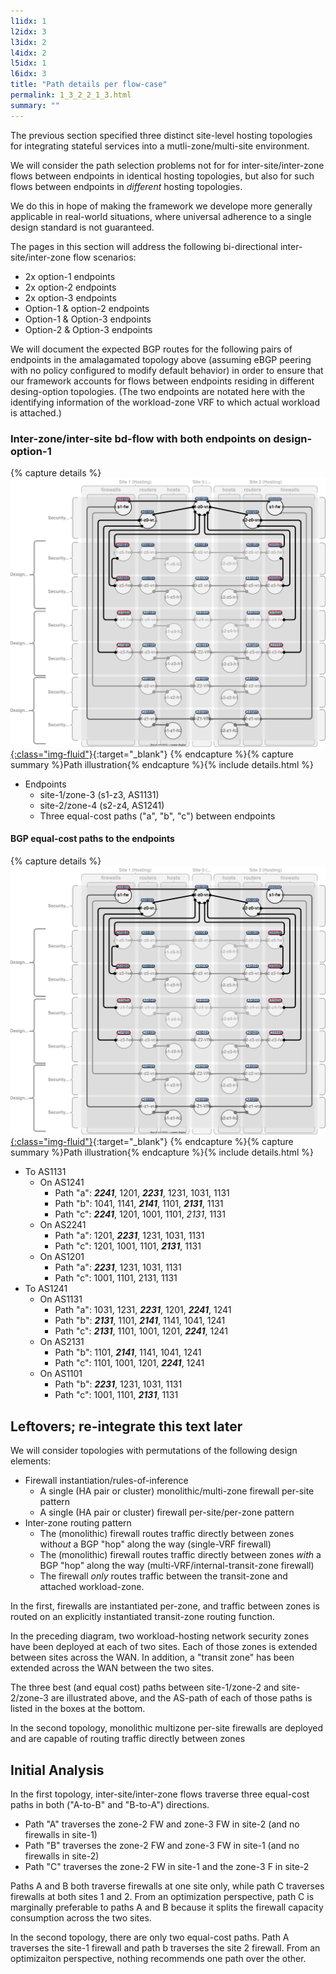 ```yaml
---
l1idx: 1
l2idx: 3
l3idx: 2
l4idx: 2
l5idx: 1
l6idx: 3
title: "Path details per flow-case"
permalink: 1_3_2_2_1_3.html
summary: ""
---
```


The previous section specified three distinct site-level hosting topologies for integrating stateful services into a mutli-zone/multi-site environment.

We will consider the path selection problems not for for inter-site/inter-zone flows between endpoints in identical hosting topologies, but also for such flows between endpoints in *different* hosting topologies.

We do this in hope of making the framework we develope more generally applicable in real-world situations, where universal adherence to a single design standard is not guaranteed.

The pages in this section will address the following bi-directional inter-site/inter-zone flow scenarios:
- 2x option-1 endpoints
- 2x option-2 endpoints
- 2x option-3 endpoints
- Option-1 & option-2 endpoints
- Option-1 & Option-3 endpoints
- Option-2 & Option-3 endpoints

We will document the expected BGP routes for the following pairs of endpoints in the amalagamated topology above (assuming eBGP peering with no policy configured to modify default behavior) in order to ensure that our framework accounts for flows between endpoints residing in different desing-option topologies.  (The two endpoints are notated here with the identifying information of the workload-zone VRF to which actual workload is attached.)

### Inter-zone/inter-site bd-flow with both endpoints on design-option-1

{% capture details %}[![image](./framework-algo-2-e-case1.drawio.svg){:class="img-fluid"}](./pages/1/3(ecmp-symmetric)/framework-algo-2-e-case1.drawio.svg){:target="_blank"}
{% endcapture %}{% capture summary %}Path illustration{% endcapture %}{% include details.html %}

- Endpoints 
  - site-1/zone-3 (s1-z3, AS1131)
  - site-2/zone-4 (s2-z4, AS1241)
  - Three equal-cost paths ("a", "b", "c") between endpoints

#### BGP equal-cost paths to the endpoints

{% capture details %}[![image](./framework-algo-2-e-case1.drawio.svg){:class="img-fluid"}](./pages/1/3(ecmp-symmetric)/framework-algo-2-e-case1.drawio.svg){:target="_blank"}
{% endcapture %}{% capture summary %}Path illustration{% endcapture %}{% include details.html %}

- To AS1131
  - On AS1241
    - Path "a": ***2241***, 1201, ***2231***, 1231, 1031, 1131
    - Path "b": 1041, 1141, ***2141***, 1101, ***2131***, 1131
    - Path "c": ***2241***, 1201, 1001, 1101, *2131*, 1131
  - On AS2241
    - Path "a": 1201, ***2231***, 1231, 1031, 1131
    - Path "c": 1201, 1001, 1101, ***2131***, 1131
  - On AS1201
    - Path "a": ***2231***, 1231, 1031, 1131
    - Path "c": 1001, 1101, 2131, 1131
- To AS1241
  - On AS1131
    - Path "a": 1031, 1231, ***2231***, 1201, ***2241***, 1241
    - Path "b": ***2131***, 1101, ***2141***, 1141, 1041, 1241
    - Path "c": ***2131***, 1101, 1001, 1201, ***2241***, 1241
  - On AS2131
    - Path "b": 1101, ***2141***, 1141, 1041, 1241
    - Path "c": 1101, 1001, 1201, ***2241***, 1241
  - On AS1101
    - Path "b": ***2231***, 1231, 1031, 1131
    - Path "c": 1001, 1101, ***2131***, 1131

## Leftovers; re-integrate this text later
We will consider topologies with permutations of the following design elements:
- Firewall instantiation/rules-of-inference
  - A single (HA pair or cluster) monolithic/multi-zone firewall per-site pattern
  - A single (HA pair or cluster) firewall per-site/per-zone pattern
- Inter-zone routing pattern
  - The (monolithic) firewall routes traffic directly between zones with*out* a BGP "hop" along the way  (single-VRF firewall)
  - The (monolithic) firewall routes traffic directly between zones *with* a BGP "hop" along the way (multi-VRF/internal-transit-zone firewall)
  - The firewall *only* routes traffic between the transit-zone and attached workload-zone.

In the first, firewalls are instantiated per-zone, and traffic between zones is routed on an explicitly instantiated transit-zone routing function.

In the preceding diagram, two workload-hosting network security zones have been deployed at each of two sites.  Each of those zones is extended between sites across the WAN.  In addition, a "transit zone" has been extended across the WAN between the two sites.

The three best (and equal cost) paths between site-1/zone-2 and site-2/zone-3 are illustrated above, and the AS-path of each of those paths is listed in the boxes at the bottom.

In the second topology, monolithic multizone per-site firewalls are deployed and are capable of routing traffic directly between zones 

## Initial Analysis

In the first topology, inter-site/inter-zone flows traverse three equal-cost paths in both ("A-to-B" and "B-to-A") directions.
- Path "A" traverses the zone-2 FW and zone-3 FW in site-2  (and no firewalls in site-1)
- Path "B" traverses the zone-2 FW and zone-3 FW in site-1  (and no firewalls in site-2)
- Path "C" traverses the zone-2 FW in site-1 and the zone-3 F in site-2

Paths A and B both traverse firewalls at one site only, while path C traverses firewalls at both sites 1 and 2.  From an optimization perspective, path C is marginally preferable to paths A and B because it splits the firewall capacity consumption across the two sites.

In the second topology, there are only two equal-cost paths.  Path A traverses the site-1 firewall and path b traverses the site 2 firewall.  From an optimizaiton perspective, nothing recommends one path over the other.
